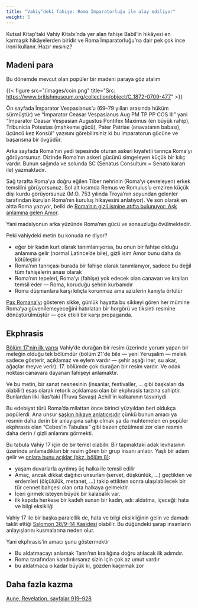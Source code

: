 ```yaml
---
title: "Vahiy’deki fahişe: Roma İmparatorluğu ile alay ediliyor"
weight: 5
---
```



Kutsal Kitap’taki Vahiy Kitabı’nda yer alan fahişe Babil’in hikâyesi en karmaşık hikâyelerden biridir ve Roma İmparatorluğu’na dair pek çok ince ironi kullanır. Hazır mısınız?


## Madeni para

<a name="cbea"></a>
Bu dönemde mevcut olan popüler bir madeni paraya göz atalım

{{< figure src="/images/coin.png" title="Src: https://www.britishmuseum.org/collection/object/C_1872-0709-477" >}}

Ön sayfada İmparator Vespasianus’u (69–79 yılları arasında hüküm sürmüştür) ve “İmparator Ceasar Vespasianus Aug PM TP PP COS III” yani “İmparator Ceasar Vespasian Augustus Pontifex Maximus (en büyük rahip), Tribunicia Potestas (mahkeme gücü), Pater Patriae (anavatanın babası), üçüncü kez Konsül” yazısını görebilirsiniz ki bu imparatorun gücüne ve başarısına bir övgüdür.

Arka sayfada Roma’nın yedi tepesinde oturan askeri kıyafetli tanrıça Roma’yı görüyorsunuz. Dizinde Roma’nın askeri gücünü simgeleyen küçük bir kılıç vardır. Bunun sağında ve solunda SC (Senatus Consultum = Senato kararı ile) yazmaktadır.

Sağ tarafta Roma’ya doğru eğilen Tiber nehrinin (Roma’yı çevreleyen) erkek temsilini görüyorsunuz. Sol alt kısımda Remus ve Romulus’u emziren küçük dişi kurdu görüyorsunuz (M.Ö. 753 yılında Troya’nın soyundan gelenler tarafından kurulan Roma’nın kuruluş hikayesini anlatıyor). Ve son olarak en altta Roma yazıyor, belki de [Roma’nın gizli ismine atıfta bulunuyor: Aşk anlamına gelen Amor](https://www.quartahospitalityinrome.com/en/Rome-and-the-secret-of-its-name/).

Yani madalyonun arka yüzünde Roma’nın gücü ve sonsuzluğu övülmektedir.

Peki vahiydeki metin bu konuda ne diyor?

- eğer bir kadın kurt olarak tanımlanıyorsa, bu onun bir fahişe olduğu anlamına gelir (normal Latince’de bile), gizli isim Amor bunu daha da kötüleştirir
- Roma’nın tanrıçası burada bir fahişe olarak tanımlanıyor, sadece bu değil tüm fahişelerin anası olarak
- Roma’nın tepeleri, Roma’yı (fahişe) yok edecek olan canavarı ve kralları temsil eder — Roma, koruduğu şehrin kurbanıdır
- Roma düşmanlara karşı kılıçla korunmaz ama azizlerin kanıyla örtülür


[Pax Romana’yı](../../../../background/history/expl/pax-romana-key-to-understand-the-book-of-revelation) gösteren sikke, günlük hayatta bu sikkeyi gören her mümine Roma’ya güvenilemeyeceğini hatırlatan bir horgörü ve tiksinti resmine dönüştürülmüştür — çok etkili bir karşı propaganda.


## Ekphrasis

<a name="585e"></a>
[Bölüm 17'nin ilk yarısı](https://www.bibleserver.com/TR/Vahiy17%3A1-13) Vahiy’de durağan bir resim üzerinde yorum yapan bir meleğin olduğu tek bölümdür (bölüm 21'de bile — yeni Yeruşalim — melek sadece gösterir, açıklamaz ve eylem vardır — şehir aşağı iner, su akar, ağaçlar meyve verir). 17. bölümde çok durağan bir resim vardır. Ve odak noktası canavara dayanan fahişeyi anlamaktır.

Ve bu metin, bir sanat nesnesinin (insanlar, festivaller, … gibi başkaları da olabilir) esas olarak retorik açıklaması olan bir ekphrasis tarzına sahiptir. Bunlardan ilki İlias’taki (Truva Savaşı) Achill’in kalkanının tasviriydi.

Bu edebiyat türü Roma’da milattan önce birinci yüzyıldan beri oldukça popülerdi. Ana unsur [şaşkın hikaye anlatıcısıdır](https://www.bibleserver.com/TR/Vahiy17%3A7) çünkü bunun amacı ya resmin daha derin bir anlayışına sahip olmak ya da muhtemelen en popüler ekphrasis olan “Cebes’in Tabulası” gibi bazen çözülmesi zor olan resmin daha derin / gizli anlamını görmekti.

Bu tabula Vahiy 17 için de bir temel olabilir. Bir tapınaktaki adak levhasının üzerinde anlamadıkları bir resim gören bir grup insanı anlatır. Yaşlı bir adam gelir ve [onlara bunu açıklar (bkz. bölüm 8)](https://archive.org/details/cebestabletwithi00cebeiala/page/n4/mode/1up?view=theater):

- yaşam duvarlarla ayrılmış üç halka ile temsil edilir
- Amaç, ancak dikkat dağıtıcı unsurları (servet, düşkünlük, …) geçtikten ve erdemleri (ölçülülük, metanet, …) takip ettikten sonra ulaşılabilecek bir tür cennet bahçesi olan orta halkaya gelmektir.
- İçeri girmek isteyen büyük bir kalabalık var.
- ilk kapıda herkese bir kadeh sunan bir kadın, adı: aldatma, içeceği: hata ve bilgi eksikliği


Vahiy 17 ile bir başka paralellik de, hata ve bilgi eksikliğinin gelin ve damadı taklit ettiği [Salomon 38/9–14 Kasidesi](https://en.wikipedia.org/wiki/Odes_of_Solomon) olabilir. Bu düğündeki şarap insanların anlayışlarını kusmalarına neden olur.

Yani ekphrasis’in amacı şunu göstermektir

- Bu aldatmacayı anlamak Tanrı’nın krallığına doğru atılacak ilk adımdır.
- Roma tarafından kandırılırsanız sizin için çok az umut vardır
- bu aldatmaca o kadar büyük ki, gözden kaçırmak zor

## Daha fazla kazma

[Aune, Revelation, sayfalar 919–928](../../../../about/ressources/index.html#aune_rev)


[](https://github.com/revelation-today/revelation-today/blob/main/exampleSite/content/docs/content/harlot/expl/the-harlot-in-revelation-a-mocking-of-the-roman-empire.tr.md)
